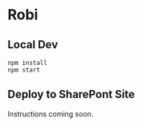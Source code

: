 # Robi

## Local Dev
```console
npm install
npm start
```

## Deploy to SharePont Site
Instructions coming soon.
